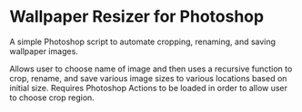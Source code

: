 Wallpaper Resizer for Photoshop
===============================

A simple Photoshop script to automate cropping, renaming, and saving wallpaper images. 

Allows user to choose name of image and then uses a recursive function to crop, rename, and save various image sizes to various locations based on initial size. Requires Photoshop Actions to be loaded in order to allow user to choose crop region.

